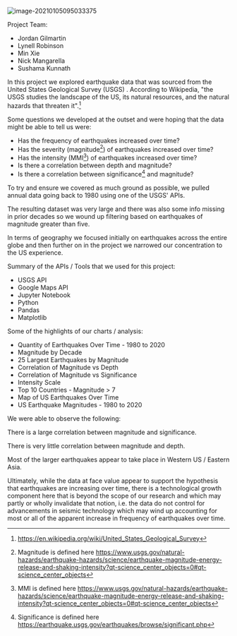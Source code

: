 ![image-20210105095033375](C:\Users\jcg\AppData\Roaming\Typora\typora-user-images\image-20210105095033375.png)

Project Team:

- Jordan Gilmartin
- Lynell Robinson
- Min Xie
- Nick Mangarella
- Sushama Kunnath

In this project we explored earthquake data that was sourced from the United States Geological Survey (USGS) .  According to Wikipedia, "the USGS studies the landscape of the US, its natural resources, and the natural hazards that threaten it".[^1] 

Some questions we developed at the outset and were hoping that the data might be able to tell us were:

- Has the frequency of earthquakes increased over time?
- Has the severity (magnitude[^2]) of earthquakes increased over time?
- Has the intensity (MMI[^3]) of earthquakes increased over time?
- Is there a correlation between depth and magnitude?
- Is there a correlation between significance[^4] and magnitude?

To try and ensure we covered as much ground as possible, we pulled annual data going back to 1980 using one of the USGS' APIs.   

The resulting dataset was very large and there was also some info missing in prior decades so we wound up filtering based on earthquakes of magnitude greater than five.  

In terms of geography we focused initially on earthquakes across the entire globe and then further on in the project we narrowed our concentration to the US experience.  

Summary of the APIs / Tools that we used for this project:

- USGS API
- Google Maps API
- Jupyter Notebook
- Python
- Pandas
- Matplotlib

Some of the highlights of our charts / analysis:

- Quantity of Earthquakes Over Time - 1980 to 2020
- Magnitude by Decade
- 25 Largest Earthquakes by Magnitude
- Correlation of Magnitude vs Depth
- Correlation of Magnitude vs Significance
- Intensity Scale
- Top 10 Countries - Magnitude > 7
- Map of US Earthquakes Over Time
- US Earthquake Magnitudes - 1980 to 2020

We were able to observe the following:

There is a large correlation between magnitude and significance.  

There is very little correlation between magnitude and depth.  

Most of the larger earthquakes appear to take place in Western US / Eastern Asia.  

Ultimately, while the data at face value appear to support the hypothesis that earthquakes are increasing over time, there is a technological growth component here that is beyond the scope of our research and which may partly or wholly invalidate that notion, i.e. the data do not control for advancements in seismic technology which may wind up accounting for most or all of the apparent increase in frequency of earthquakes over time. 





[^1]: https://en.wikipedia.org/wiki/United_States_Geological_Survey
[^2]: Magnitude is defined here  https://www.usgs.gov/natural-hazards/earthquake-hazards/science/earthquake-magnitude-energy-release-and-shaking-intensity?qt-science_center_objects=0#qt-science_center_objects
[^3]: MMI is defined here https://www.usgs.gov/natural-hazards/earthquake-hazards/science/earthquake-magnitude-energy-release-and-shaking-intensity?qt-science_center_objects=0#qt-science_center_objects
[^4]: Significance is defined here https://earthquake.usgs.gov/earthquakes/browse/significant.php





